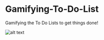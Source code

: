 # Gamifying-To-Do-List
Gamifying the To Do Lists to get things done!

![alt text](https://github.com/Axodeux/Gamifying-To-Do-List/blob/main/ss1.jpg?raw=true)
